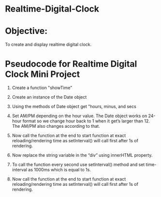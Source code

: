 # Realtime-Digital-Clock
  # Objective:
  To create and display realtime digital clock. 



# Pseudocode for Realtime Digital Clock Mini Project

1. Create a function "showTime" 

2. Create an instance of the Date object

3. Using the methods of Date object get "hours, minus, and secs

4. Set AM/PM depending on the hour value. The Date object works on 24-hour format so we change hour back to 1 when it get’s larger than 12. The AM/PM also changes according to that.

5. Now call the function at the end to start function at exact reloading/rendering time as setInterval() will call first after 1s of rendering.

6. Now replace the string variable in the “div” using innerHTML property.

7. To call the function every second use setInterval() method and set time-interval as 1000ms which is equal to 1s.

8. Now call the function at the end to start function at exact reloading/rendering time as setInterval() will call first after 1s of rendering.
